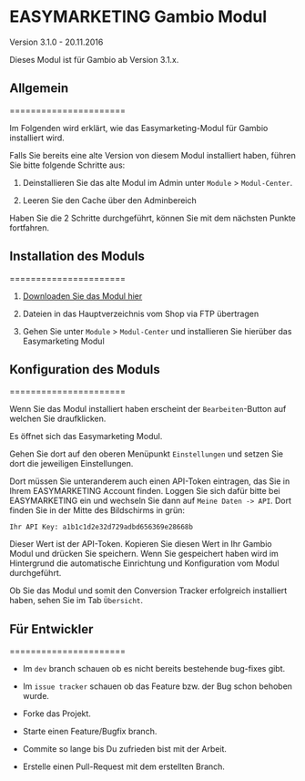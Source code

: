 # EASYMARKETING Gambio Modul
Version 3.1.0 - 20.11.2016

Dieses Modul ist für Gambio ab Version 3.1.x.

## Allgemein
======================

Im Folgenden wird erklärt, wie das Easymarketing-Modul für Gambio installiert wird.

Falls Sie bereits eine alte Version von diesem Modul installiert haben, führen Sie bitte folgende Schritte aus:

1. Deinstallieren Sie das alte Modul im Admin unter `Module` > `Modul-Center`.

3. Leeren Sie den Cache über den Adminbereich

Haben Sie die 2 Schritte durchgeführt, können Sie mit dem nächsten Punkte fortfahren.

## Installation des Moduls
======================

1. [Downloaden Sie das Modul hier](https://github.com/EASYMARKETING/gambio/archive/v3.1.x.zip)

2. Dateien in das Hauptverzeichnis vom Shop via FTP übertragen

3. Gehen Sie unter `Module` > `Modul-Center` und installieren Sie hierüber das Easymarketing Modul

## Konfiguration des Moduls
======================

Wenn Sie das Modul installiert haben erscheint der `Bearbeiten`-Button auf welchen Sie draufklicken.

Es öffnet sich das Easymarketing Modul.

Gehen Sie dort auf den oberen Menüpunkt `Einstellungen` und setzen Sie dort die jeweiligen Einstellungen. 

Dort müssen Sie unteranderem auch einen API-Token eintragen, das Sie in Ihrem EASYMARKETING Account finden. Loggen Sie sich dafür bitte bei EASYMARKETING ein und wechseln Sie dann auf `Meine Daten -> API`. Dort finden Sie in der Mitte des Bildschirms in grün: 

`Ihr API Key: a1b1c1d2e32d729adbd656369e28668b`

Dieser Wert ist der API-Token. Kopieren Sie diesen Wert in Ihr Gambio Modul und drücken Sie speichern. Wenn Sie gespeichert haben wird im Hintergrund die automatische Einrichtung und Konfiguration vom Modul durchgeführt.

Ob Sie das Modul und somit den Conversion Tracker erfolgreich installiert haben, sehen Sie im Tab `Übersicht`.

## Für Entwickler
======================

* Im `dev` branch schauen ob es nicht bereits bestehende bug-fixes gibt.

* Im `issue tracker` schauen ob das Feature bzw. der Bug schon behoben wurde.

* Forke das Projekt.

* Starte einen Feature/Bugfix branch.

* Commite so lange bis Du zufrieden bist mit der Arbeit.

* Erstelle einen Pull-Request mit dem erstellten Branch.
